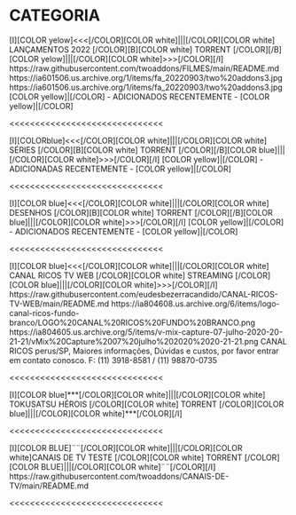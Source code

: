 # CATEGORIA

<channels>
<channel>
<name>[I][COLOR yelow]<<<[/COLOR][COLOR white]|||[/COLOR][COLOR  white] LANÇAMENTOS 2022  [/COLOR][B][COLOR white] TORRENT [/COLOR][/B][COLOR yelow]|||[/COLOR][COLOR white]>>>[/COLOR][/I]</name>
<externallink>https://raw.githubusercontent.com/twoaddons/FILMES/main/README.md</externallink>
<thumbnail>https://ia601506.us.archive.org/1/items/fa_20220903/two%20addons3.jpg</thumbnail>
<fanart>https://ia601506.us.archive.org/1/items/fa_20220903/two%20addons3.jpg</fanart>
<info>
[COLOR yellow]|[/COLOR] - ADICIONADOS RECENTEMENTE - [COLOR yellow]|[/COLOR]</info>
</channel>
</channels>

<<<<<<<<<<<<<<<<<<<<<<<<<<<<<<

<channels>
<channel>
<name>[I][COLORblue]<<<[/COLOR][COLOR white]|||[/COLOR][COLOR  white] SÉRIES [/COLOR][B][COLOR white] TORRENT [/COLOR][/B][COLOR blue]|||[/COLOR][COLOR white]>>>[/COLOR][/I] </name>
<externallink></externallink>
<thumbnail></thumbnail>
<fanart></fanart>
<info> 
[COLOR yellow]|[/COLOR] - ADICIONADAS RECENTEMENTE - [COLOR yellow]|[/COLOR]</info>
</channel>
</channels>

<<<<<<<<<<<<<<<<<<<<<<<<<<<<<<     

<channels>
<channel>
<name>[I][COLOR blue]<<<[/COLOR][COLOR white]|||[/COLOR][COLOR  white] DESENHOS [/COLOR][B][COLOR white] TORRENT [/COLOR][/B][COLOR blue]|||[/COLOR][COLOR white]>>>[/COLOR][/I]</name>
<externallink></externallink>
<thumbnail></thumbnail>
<fanart></fanart>
<info>
[COLOR yellow]|[/COLOR] - ADICIONADOS RECENTEMENTE - [COLOR yellow]|[/COLOR]</info>
</channel>
</channels>

<<<<<<<<<<<<<<<<<<<<<<<<<<<<<<

<channels>
<channel>
<name>[I][COLOR blue]<<<[/COLOR][COLOR white]|||[/COLOR][COLOR white] CANAL RICOS TV WEB  [/COLOR][COLOR white] STREAMING [/COLOR][COLOR blue]|||[/COLOR][COLOR white]>>>[/COLOR][/I]</name>
<externallink>https://raw.githubusercontent.com/eudesbezerracandido/CANAL-RICOS-TV-WEB/main/README.md</externallink>
<thumbnail>https://ia804608.us.archive.org/6/items/logo-canal-ricos-fundo-branco/LOGO%20CANAL%20RICOS%20FUNDO%20BRANCO.png</thumbnail>
<fanart>https://ia804605.us.archive.org/5/items/v-mix-capture-07-julho-2020-20-21-21/vMix%20Capture%2007%20julho%202020%2020-21-21.png</fanart>
<info>CANAL RICOS perus/SP, Maiores informações, Dúvidas e custos, por favor entrar em contato conosco.
F: (11) 3918-8581 / (11) 98870-0735</info>
</channel>
</channels>

<<<<<<<<<<<<<<<<<<<<<<<<<<<<<< 

<channels>
<channel>
<name>[I][COLOR blue]***[/COLOR][COLOR white]|||[/COLOR][COLOR white] TOKUSATSU HÉROIS [/COLOR][COLOR white] TORRENT [/COLOR][COLOR blue]|||[/COLOR][COLOR white]***[/COLOR][/I]</name>
<externallink></externallink>
<thumbnail></thumbnail>
<fanart></fanart>
<info></info>
</channel>
</channels>

<<<<<<<<<<<<<<<<<<<<<<<<<<<<<<   

<channels>
<channel>
<name>[I][COLOR BLUE]¨¨[/COLOR][COLOR white]|||[/COLOR][COLOR white]CANAIS DE TV TESTE [/COLOR][COLOR white] TORRENT [/COLOR][COLOR BLUE]|||[/COLOR][COLOR white]¨¨[/COLOR][/I]</name>
<externallink>https://raw.githubusercontent.com/twoaddons/CANAIS-DE-TV/main/README.md</externallink>
<thumbnail></thumbnail>
<fanart></fanart>
<info></info>
</channel>
</channels>

<<<<<<<<<<<<<<<<<<<<<<<<<<<<<<   
   
